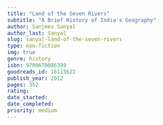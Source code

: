 ```yaml
---
title: "Land of the Seven Rivers"
subtitle: "A Brief History of India's Geography"
author: Sanjeev Sanyal
author_last: Sanyal
slug: sanyal-land-of-the-seven-rivers
type: non-fiction
img: true
genre: history
isbn: 9780670086399
goodreads_id: 16115622
publish_year: 2012
pages: 352
rating: 
date_started:
date_completed:
priority: medium
---
```

